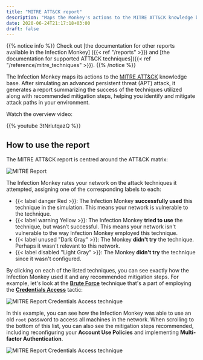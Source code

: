 ```yaml
---
title: "MITRE ATT&CK report"
description: "Maps the Monkey's actions to the MITRE ATT&CK knowledge base"
date: 2020-06-24T21:17:18+03:00
draft: false
---
```


{{% notice info %}}
Check out [the documentation for other reports available in the Infection Monkey] ({{< ref "/reports" >}}) and [the documentation for supported ATT&CK techniques]({{< ref "/reference/mitre_techniques" >}}).
{{% /notice %}}

The Infection Monkey maps its actions to the [MITRE ATT&CK](https://attack.mitre.org/) knowledge base. After simulating an advanced persistent threat (APT) attack, it generates a report summarizing the success of the techniques utilized along with recommended mitigation steps, helping you identify and mitigate attack paths in your environment.

Watch the overview video:

{{% youtube 3tNrlutqazQ %}}

## How to use the report

The MITRE ATT&CK report is centred around the ATT&CK matrix:

![MITRE Report](/images/usage/reports/mitre-report-0.png "MITRE Report")

The Infection Monkey rates your network on the attack techniques it attempted, assigning one of the corresponding labels to each:

- {{< label danger Red >}}: The Infection Monkey **successfully used** this technique in the simulation. This means your network is vulnerable to the technique.
- {{< label warning Yellow >}}: The Infection Monkey **tried to use** the technique, but wasn’t successful. This means your network isn't vulnerable to the way Infection Monkey employed this technique.
- {{< label unused "Dark Gray" >}}: The Monkey **didn't try** the technique. Perhaps it wasn't relevant to this network.
- {{< label disabled "Light Gray" >}}: The Monkey **didn't try** the technique since it wasn't configured.

By clicking on each of the listed techniques, you can see exactly how the Infection Monkey used it and any recommended mitigation steps. For example, let's look at the [**Brute Force**](https://attack.mitre.org/techniques/T1110/) technique that's a part of employing the [**Credentials Access**](https://attack.mitre.org/tactics/TA0006/) tactic:

![MITRE Report Credentials Access technique](/images/usage/reports/mitre-report-cred-access.png "MITRE Report Credentials Access technique")

In this example, you can see how the Infection Monkey was able to use an old `root` password to access all machines in the network. When scrolling to the bottom of this list, you can also see the mitigation steps recommended, including reconfiguring your **Account Use Policies** and implementing **Multi-factor Authentication**.

![MITRE Report Credentials Access technique](/images/usage/reports/mitre-report-cred-access-mitigations.png "MITRE Report Credentials Access technique")
